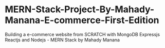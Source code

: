 # MERN-Stack-Project-By-Mahady-Manana-E-commerce-First-Edition
Building a e-commerce website from SCRATCH with MongoDB Expressjs Reactjs and Nodejs - MERN Stack by Mahady Manana
